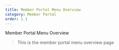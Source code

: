 ```yaml
---
title: Member Portal Menu Overview
category: Member Portal
order: 1.1
---
```


Member Portal Menu Overview

> This is the member portal menu overview page
